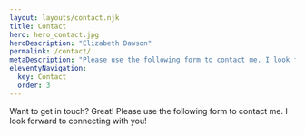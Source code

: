 ```yaml
---
layout: layouts/contact.njk
title: Contact
hero: hero_contact.jpg
heroDescription: "Elizabeth Dawson"
permalink: /contact/
metaDescription: "Please use the following form to contact me. I look forward to talking with you! "
eleventyNavigation:
  key: Contact
  order: 3
---
```


Want to get in touch? Great! Please use the following form to contact me. I look forward to connecting with you!
